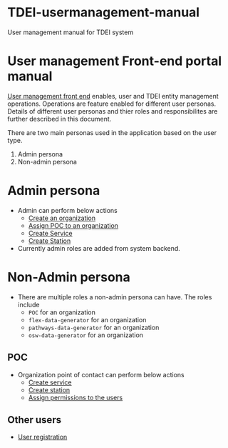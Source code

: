 # TDEI-usermanagement-manual
User management manual for TDEI system
# User management Front-end portal manual
[User management front end](https://tdei-user-management-front-end-dev.azurewebsites.net/) enables, user and TDEI entity management operations. Operations are feature enabled for different user personas. Details of different user personas and thier roles and responsibilites are further described in this document.

There are two main personas used in the application based on the user type. 
1. Admin persona
2. Non-admin persona 


# Admin persona
- Admin can perform below actions 
    - [Create an organization](./create-org.md)
    - [Assign POC to an organization](./assign-poc.md)
    - [Create Service](./create-service.md)
    - [Create Station](./create-station.md)
- Currently admin roles are added from system backend.

# Non-Admin persona
- There are multiple roles a non-admin persona can have. The roles include
    - `POC` for an organization
    - `flex-data-generator` for an organization
    - `pathways-data-generator` for an organization
    - `osw-data-generator` for an organization

## POC
- Organization point of contact can perform below actions
    - [Create service](./create-service.md)
    - [Create station](./create-station.md)
    - [Assign permissions to the users](./assign-role.md)

## Other users
- [User registration](./user-registration.md)
